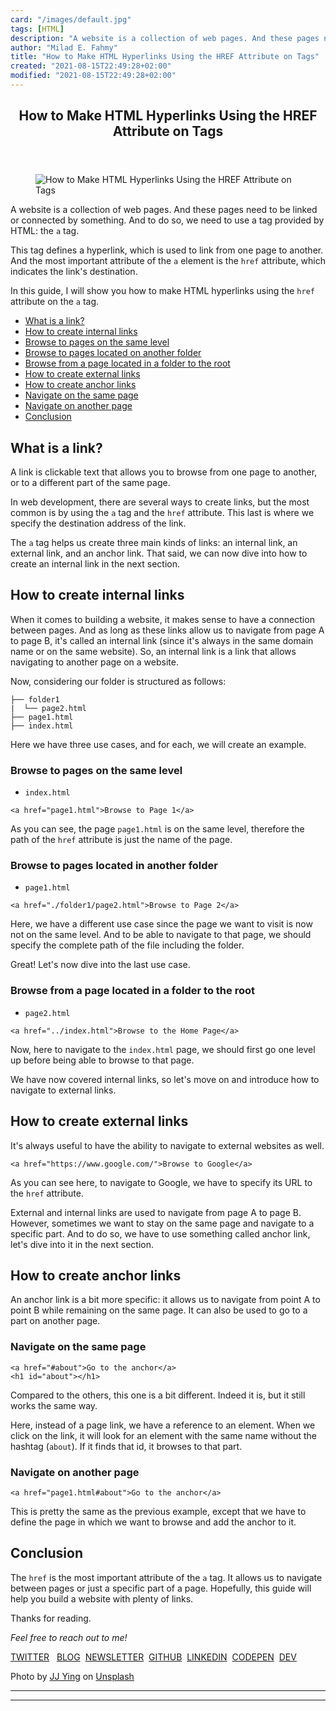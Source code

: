 ```yaml
---
card: "/images/default.jpg"
tags: [HTML]
description: "A website is a collection of web pages. And these pages need "
author: "Milad E. Fahmy"
title: "How to Make HTML Hyperlinks Using the HREF Attribute on Tags"
created: "2021-08-15T22:49:28+02:00"
modified: "2021-08-15T22:49:28+02:00"
---
```

<div class="site-wrapper">
<main id="site-main" class="site-main outer">
<div class="inner">
<article class="post-full post tag-html ">
<header class="post-full-header">
<h1 class="post-full-title">How to Make HTML Hyperlinks Using the HREF Attribute on Tags</h1>
</header>
<figure class="post-full-image">
<picture>
<source media="(max-width: 700px)" sizes="1px" srcset="data:image/gif;base64,R0lGODlhAQABAIAAAAAAAP///yH5BAEAAAAALAAAAAABAAEAAAIBRAA7 1w">
<source media="(min-width: 701px)" sizes="(max-width: 800px) 400px,
(max-width: 1170px) 700px,
1400px" srcset="/news/content/images/size/w300/2020/04/coverfcc.png 300w,
/news/content/images/size/w600/2020/04/coverfcc.png 600w,
/news/content/images/size/w1000/2020/04/coverfcc.png 1000w,
/news/content/images/size/w2000/2020/04/coverfcc.png 2000w">
<img onerror="this.style.display='none'" src="/news/content/images/size/w2000/2020/04/coverfcc.png" alt="How to Make HTML Hyperlinks Using the HREF Attribute on Tags">
</picture>
</figure>
<section class="post-full-content">
<div class="post-content">
<p>A website is a collection of web pages. And these pages need to be linked or connected by something. And to do so, we need to use a tag provided by HTML: the <code>a</code> tag. </p><p>This tag defines a hyperlink, which is used to link from one page to another. And the most important attribute of the <code>a</code> element is the <code>href</code> attribute, which indicates the link's destination.</p><p>In this guide, I will show you how to make HTML hyperlinks using the <code>href</code> attribute on the <code>a</code> tag.</p><ul><li><a href="#what-is-a-link">What is a link?</a></li><li><a href="#how-to-create-internal-links">How to create internal links</a></li><li><a href="#browse-to-pages-on-the-same-level">Browse to pages on the same level</a></li><li><a href="#browse-to-pages-located-on-another-folder">Browse to pages located on another folder</a></li><li><a href="#browse-from-a-page-located-in-a-folder-to-the-root">Browse from a page located in a folder to the root</a></li><li><a href="#how-to-create-external-links">How to create external links</a></li><li><a href="#how-to-create-anchor-links">How to create anchor links</a></li><li><a href="#navigate-on-the-same-page">Navigate on the same page</a></li><li><a href="#navigate-on-another-page">Navigate on another page</a></li><li><a href="#conclusion">Conclusion</a></li></ul><h2 id="what-is-a-link">What is a link?</h2><p>A link is clickable text that allows you to browse from one page to another, or to a different part of the same page. </p><p>In web development, there are several ways to create links, but the most common is by using the <code>a</code> tag and the <code>href</code> attribute. This last is where we specify the destination address of the link.</p><p>The <code>a</code> tag helps us create three main kinds of links: an internal link, an external link, and an anchor link. That said, we can now dive into how to create an internal link in the next section.</p><h2 id="how-to-create-internal-links">How to create internal links</h2><p>When it comes to building a website, it makes sense to have a connection between pages. And as long as these links allow us to navigate from page A to page B, it's called an internal link (since it's always in the same domain name or on the same website). So, an internal link is a link that allows navigating to another page on a website.</p><p>Now, considering our folder is structured as follows:</p><pre><code>├── folder1
|  └── page2.html
├── page1.html
├── index.html
</code></pre><p>Here we have three use cases, and for each, we will create an example.</p><h3 id="browse-to-pages-on-the-same-level">Browse to pages on the same level</h3><ul><li><code>index.html</code></li></ul><pre><code class="language-html">&lt;a href="page1.html"&gt;Browse to Page 1&lt;/a&gt;
</code></pre><p>As you can see, the page <code>page1.html</code> is on the same level, therefore the path of the <code>href</code> attribute is just the name of the page.</p><h3 id="browse-to-pages-located-in-another-folder">Browse to pages located in another folder</h3><ul><li><code>page1.html</code></li></ul><pre><code class="language-html">&lt;a href="./folder1/page2.html"&gt;Browse to Page 2&lt;/a&gt;
</code></pre><p>Here, we have a different use case since the page we want to visit is now not on the same level. And to be able to navigate to that page, we should specify the complete path of the file including the folder.</p><p>Great! Let's now dive into the last use case.</p><h3 id="browse-from-a-page-located-in-a-folder-to-the-root">Browse from a page located in a folder to the root</h3><ul><li><code>page2.html</code></li></ul><pre><code class="language-html">&lt;a href="../index.html"&gt;Browse to the Home Page&lt;/a&gt;
</code></pre><p>Now, here to navigate to the <code>index.html</code> page, we should first go one level up before being able to browse to that page.</p><p>We have now covered internal links, so let's move on and introduce how to navigate to external links.</p><h2 id="how-to-create-external-links">How to create external links</h2><p>It's always useful to have the ability to navigate to external websites as well.</p><pre><code class="language-html">&lt;a href="https://www.google.com/"&gt;Browse to Google&lt;/a&gt;
</code></pre><p>As you can see here, to navigate to Google, we have to specify its URL to the <code>href</code> attribute.</p><p>External and internal links are used to navigate from page A to page B. However, sometimes we want to stay on the same page and navigate to a specific part. And to do so, we have to use something called anchor link, let's dive into it in the next section.</p><h2 id="how-to-create-anchor-links">How to create anchor links</h2><p>An anchor link is a bit more specific: it allows us to navigate from point A to point B while remaining on the same page. It can also be used to go to a part on another page.</p><h3 id="navigate-on-the-same-page">Navigate on the same page</h3><pre><code class="language-html">&lt;a href="#about"&gt;Go to the anchor&lt;/a&gt;
&lt;h1 id="about"&gt;&lt;/h1&gt;
</code></pre><p>Compared to the others, this one is a bit different. Indeed it is, but it still works the same way.</p><p>Here, instead of a page link, we have a reference to an element. When we click on the link, it will look for an element with the same name without the hashtag (<code>about</code>). If it finds that id, it browses to that part.</p><h3 id="navigate-on-another-page">Navigate on another page</h3><pre><code class="language-html">&lt;a href="page1.html#about"&gt;Go to the anchor&lt;/a&gt;
</code></pre><p>This is pretty the same as the previous example, except that we have to define the page in which we want to browse and add the anchor to it.</p><h2 id="conclusion">Conclusion</h2><p>The <code>href</code> is the most important attribute of the <code>a</code> tag. It allows us to navigate between pages or just a specific part of a page. Hopefully, this guide will help you build a website with plenty of links.</p><p>Thanks for reading.</p><p><em>Feel free to reach out to me!</em></p><p><a href="https://twitter.com/ibrahima92_">TWITTER</a> &nbsp; <a href="https://www.ibrahima-ndaw.com/">BLOG</a> &nbsp;<a href="https://ibrahima-ndaw.us5.list-manage.com/subscribe?u=8dedf5d07c7326802dd81a866&amp;id=5d7bcd5b75">NEWSLETTER</a> &nbsp;<a href="https://github.com/ibrahima92">GITHUB</a> &nbsp;<a href="https://www.linkedin.com/in/ibrahima-ndaw/">LINKEDIN</a> &nbsp;<a href="https://codepen.io/ibrahima92">CODEPEN</a> &nbsp;<a href="https://dev.to/ibrahima92">DEV</a></p><p>Photo by <a href="https://unsplash.com/@jjying?utm_source=unsplash&amp;utm_medium=referral&amp;utm_content=creditCopyText">JJ Ying</a> on <a href="https://unsplash.com/s/photos/link?utm_source=unsplash&amp;utm_medium=referral&amp;utm_content=creditCopyText">Unsplash</a></p>
</div>
<hr>
<hr>
</section>
</article>
</div>
</main>
</div>
<!-- Google Tag Manager (noscript) -->
<!-- End Google Tag Manager (noscript) -->
